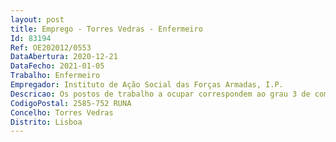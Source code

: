 ```yaml
--- 
layout: post
title: Emprego - Torres Vedras - Enfermeiro
Id: 83194
Ref: OE202012/0553
DataAbertura: 2020-12-21
DataFecho: 2021-01-05
Trabalho: Enfermeiro
Empregador: Instituto de Ação Social das Forças Armadas, I.P.
Descricao: Os postos de trabalho a ocupar correspondem ao grau 3 de complexidade funcional, nos termos do artigo 11.º do Decreto Lei n.º 248 2009, de 22 de novembro, e caracterizam se genericamente pelo conteúdo funcional descrito no artigo 9.º do mesmo diploma legal alterado pelo Decreto Lei n.º 71 2019, de 27 de maio.
CodigoPostal: 2585-752 RUNA
Concelho: Torres Vedras
Distrito: Lisboa
--- 
```

